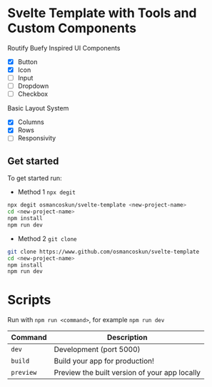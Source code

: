 # Svelte Template with Tools and Custom Components
 Routify
 Buefy Inspired UI Components
- [x] Button   
- [x] Icon   
- [ ] Input
- [ ] Dropdown
- [ ] Checkbox

Basic Layout System
- [x] Columns   
- [x] Rows  
- [ ] Responsivity

## Get started

To get started run:
* Method 1 `npx degit`
```sh
npx degit osmancoskun/svelte-template <new-project-name>
cd <new-project-name>
npm install
npm run dev
```
* Method 2 `git clone`
```sh
git clone https://www.github.com/osmancoskun/svelte-template
cd <new-project-name>
npm install
npm run dev
```
# Scripts

Run with `npm run <command>`, for example `npm run dev`

| Command   | Description                                   |
|-----------|-----------------------------------------------|
| `dev`     | Development (port 5000)                       |
| `build`   | Build your app for production!                |
| `preview` | Preview the built version of your app locally |
